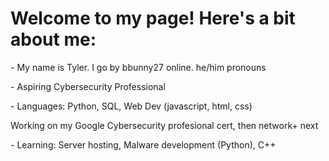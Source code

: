 <h1>Welcome to my page! Here's a bit about me:</h1>
<p>- My name is Tyler. I go by bbunny27 online. he/him pronouns</p>
<p>- Aspiring Cybersecurity Professional</p>
<p>- Languages: Python, SQL, Web Dev (javascript, html, css)</p>
<p> Working on my Google Cybersecurity profesional cert, then network+ next</p>
<p>- Learning: Server hosting, Malware development (Python), C++ </p>

